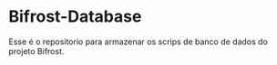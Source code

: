 # Bifrost-Database

Esse é o repositorio para armazenar os scrips de banco de dados do projeto Bifrost.
